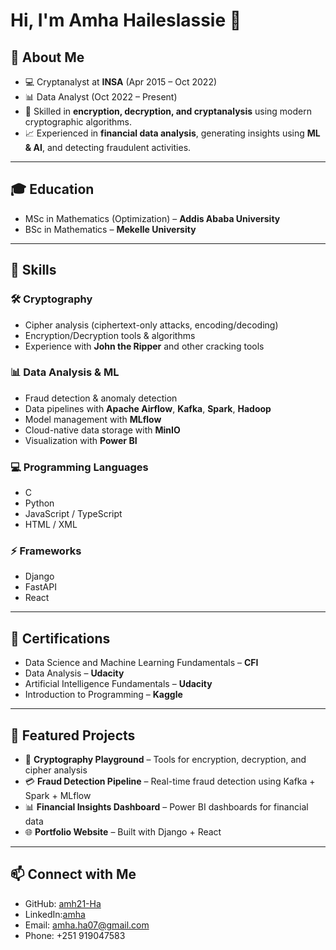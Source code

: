 # Hi, I'm Amha Haileslassie 👋

## 🔹 About Me
- 💻 Cryptanalyst at **INSA** (Apr 2015 – Oct 2022)  
- 📊 Data Analyst (Oct 2022 – Present)  
- 🔐 Skilled in **encryption, decryption, and cryptanalysis** using modern cryptographic algorithms.  
- 📈 Experienced in **financial data analysis**, generating insights using **ML & AI**, and detecting fraudulent activities.  

---

## 🎓 Education
- MSc in Mathematics (Optimization) – **Addis Ababa University**  
- BSc in Mathematics – **Mekelle University**  

---

## 🔹 Skills

### 🛠 Cryptography
- Cipher analysis (ciphertext-only attacks, encoding/decoding)
- Encryption/Decryption tools & algorithms
- Experience with **John the Ripper** and other cracking tools

### 📊 Data Analysis & ML
- Fraud detection & anomaly detection
- Data pipelines with **Apache Airflow**, **Kafka**, **Spark**, **Hadoop**
- Model management with **MLflow**
- Cloud-native data storage with **MinIO**
- Visualization with **Power BI**

### 💻 Programming Languages
- C
- Python
- JavaScript / TypeScript
- HTML / XML

### ⚡ Frameworks
- Django
- FastAPI
- React

---

## 🔹 Certifications
- Data Science and Machine Learning Fundamentals – **CFI**  
- Data Analysis – **Udacity**  
- Artificial Intelligence Fundamentals – **Udacity**  
- Introduction to Programming – **Kaggle**  

---

## 🔹 Featured Projects
- 🔐 **Cryptography Playground** – Tools for encryption, decryption, and cipher analysis  
- 💳 **Fraud Detection Pipeline** – Real-time fraud detection using Kafka + Spark + MLflow  
- 📊 **Financial Insights Dashboard** – Power BI dashboards for financial data  
- 🌐 **Portfolio Website** – Built with Django + React  

---

## 📫 Connect with Me
- GitHub: [amh21-Ha](https://github.com/amh21-Ha)  
- LinkedIn:[amha](https://www.linkedin.com/in/amha-haileslassie-477217227)  
- Email: amha.ha07@gmail.com  
- Phone: +251 919047583
